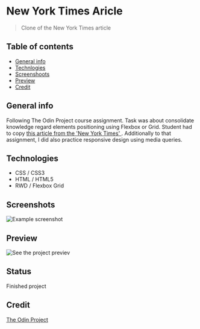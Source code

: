 # New York Times Aricle
> Clone of the New York Times article

## Table of contents
* [General info](#general-info)
* [Technlogies](#technologies)
* [Screenshoots](#screenshots)
* [Preview](#preview)
* [Credit](#credit)

## General info
Following The Odin Project course assignment. Task was about consolidate knowledge regard elements positioning using Flexbox or Grid. Student had to copy [this article from the 'New York Times' ](https://www.nytimes.com/2014/03/18/science/space/detection-of-waves-in-space-buttresses-landmark-theory-of-big-bang.html?_r=0). Additionally to that assignment, I did also practice responsive design using media queries.

## Technologies
* CSS / CSS3
* HTML / HTML5
* RWD / Flexbox Grid


## Screenshots
![Example screenshot](./img/screenshot.png)

## Preview
![See the project previev](https://marlenaz.github.io/NYT-article-clone/)
## Status
Finished project

## Credit
[The Odin Project](https://www.theodinproject.com/courses/html5-and-css3/lessons/positioning-and-floating-elements)

